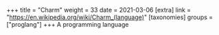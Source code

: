 +++
title = "Charm"
weight = 33
date = 2021-03-06
[extra]
link = "https://en.wikipedia.org/wiki/Charm_(language)"
[taxonomies]
groups = ["proglang"]
+++
A programming language

